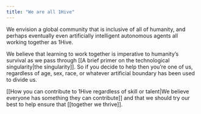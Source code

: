 ```yaml
---
title: "We are all 1Hive"
---
```


We envision a global community that is inclusive of all of humanity, and perhaps eventually even artificially intelligent autonomous agents all working together as 1Hive. 

We believe that learning to work together is imperative to humanity’s survival as we pass through [[A brief primer on the technological singularity|the singularity]]. So if you decide to help then you’re one of us, regardless of age, sex, race, or whatever artificial boundary has been used to divide us. 

[[How you can contribute to 1Hive regardless of skill or talent|We believe everyone has something they can contribute]] and that we should try our best to help ensure that [[together we thrive]]. 













